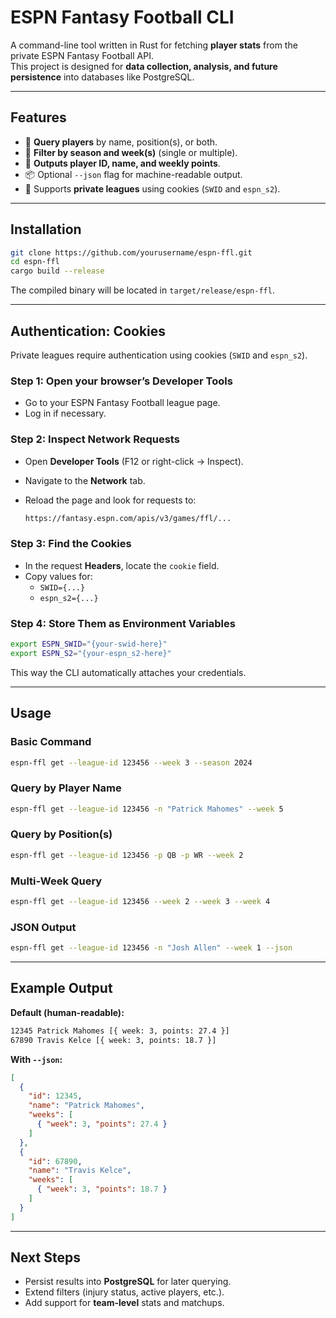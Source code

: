 # ESPN Fantasy Football CLI

A command-line tool written in Rust for fetching **player stats** from the private ESPN Fantasy Football API.  
This project is designed for **data collection, analysis, and future persistence** into databases like PostgreSQL.  

---

## Features

- 🔎 **Query players** by name, position(s), or both.  
- 📅 **Filter by season and week(s)** (single or multiple).  
- 🏈 **Outputs player ID, name, and weekly points**.  
- 📦 Optional `--json` flag for machine-readable output.  
- 🔑 Supports **private leagues** using cookies (`SWID` and `espn_s2`).

---

## Installation

```bash
git clone https://github.com/yourusername/espn-ffl.git
cd espn-ffl
cargo build --release
```

The compiled binary will be located in `target/release/espn-ffl`.

---

## Authentication: Cookies

Private leagues require authentication using cookies (`SWID` and `espn_s2`).  

### Step 1: Open your browser’s Developer Tools

- Go to your ESPN Fantasy Football league page.  
- Log in if necessary.  

### Step 2: Inspect Network Requests

- Open **Developer Tools** (F12 or right-click → Inspect).  
- Navigate to the **Network** tab.  
- Reload the page and look for requests to:

  ```bash
  https://fantasy.espn.com/apis/v3/games/ffl/...
  ```

### Step 3: Find the Cookies

- In the request **Headers**, locate the `cookie` field.  
- Copy values for:
  - `SWID={...}`  
  - `espn_s2={...}`  

### Step 4: Store Them as Environment Variables

```bash
export ESPN_SWID="{your-swid-here}"
export ESPN_S2="{your-espn_s2-here}"
```

This way the CLI automatically attaches your credentials.

---

## Usage

### Basic Command

```bash
espn-ffl get --league-id 123456 --week 3 --season 2024
```

### Query by Player Name

```bash
espn-ffl get --league-id 123456 -n "Patrick Mahomes" --week 5
```

### Query by Position(s)

```bash
espn-ffl get --league-id 123456 -p QB -p WR --week 2
```

### Multi-Week Query

```bash
espn-ffl get --league-id 123456 --week 2 --week 3 --week 4
```

### JSON Output

```bash
espn-ffl get --league-id 123456 -n "Josh Allen" --week 1 --json
```

---

## Example Output

**Default (human-readable):**

```bash
12345 Patrick Mahomes [{ week: 3, points: 27.4 }]
67890 Travis Kelce [{ week: 3, points: 18.7 }]
```

**With `--json`:**

```json
[
  {
    "id": 12345,
    "name": "Patrick Mahomes",
    "weeks": [
      { "week": 3, "points": 27.4 }
    ]
  },
  {
    "id": 67890,
    "name": "Travis Kelce",
    "weeks": [
      { "week": 3, "points": 18.7 }
    ]
  }
]
```

---

## Next Steps

- Persist results into **PostgreSQL** for later querying.  
- Extend filters (injury status, active players, etc.).  
- Add support for **team-level** stats and matchups.  
